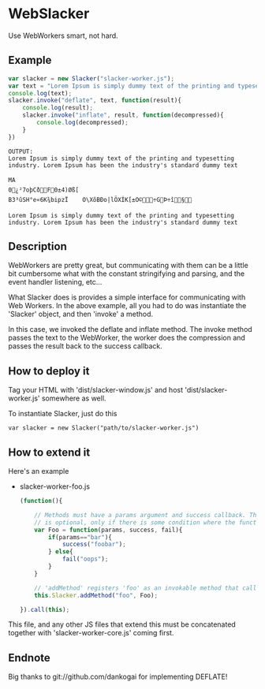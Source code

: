 WebSlacker
==========

Use WebWorkers smart, not hard.


Example
---------

```javascript
var slacker = new Slacker("slacker-worker.js");
var text = "Lorem Ipsum is simply dummy text of the printing and typesetting industry. Lorem Ipsum has been the industry's standard dummy text";
console.log(text);
slacker.invoke("deflate", text, function(result){
    console.log(result);
    slacker.invoke("inflate", result, function(decompressed){
        console.log(decompressed);
    }
})
```

    OUTPUT:
    Lorem Ipsum is simply dummy text of the printing and typesetting industry. Lorem Ipsum has been the industry's standard dummy text

    MA
    0¿²7oþCðF0±4)Øß[
    B3³ûSH°e«6K¾bipzÏ	O\XõBÐo|lÖXÍK[±O©÷GÞ÷î§

    Lorem Ipsum is simply dummy text of the printing and typesetting industry. Lorem Ipsum has been the industry's standard dummy text


Description
----------

WebWorkers are pretty great, but communicating with them can be a little bit cumbersome what with the constant stringifying
and parsing, and the event handler listening, etc...

What Slacker does is provides a simple interface for communicating with Web Workers. In the above example, all you had to
do was instantiate the 'Slacker' object, and then 'invoke' a method.

In this case, we invoked the deflate and inflate method. The invoke method passes the text to the WebWorker, the worker
does the compression and passes the result back to the success callback.


How to deploy it
----------

Tag your HTML with 'dist/slacker-window.js' and host 'dist/slacker-worker.js' somewhere as well.

To instantiate Slacker, just do this

    var slacker = new Slacker("path/to/slacker-worker.js")


How to extend it
----------

Here's an example

- slacker-worker-foo.js

    ```javascript
    (function(){

        // Methods must have a params argument and success callback. The fail argument
        // is optional, only if there is some condition where the function fails to be called.
        var Foo = function(params, success, fail){
            if(params=="bar"){
                success("foobar");
            } else{
                fail("oops");
            }
        }

        // 'addMethod' registers 'foo' as an invokable method that calls the Foo function
        this.Slacker.addMethod("foo", Foo);

    }).call(this);
    ```


This file, and any other JS files that extend this must be concatenated together with 'slacker-worker-core.js' coming first.


Endnote
-------
Big thanks to git://github.com/dankogai for implementing DEFLATE!
